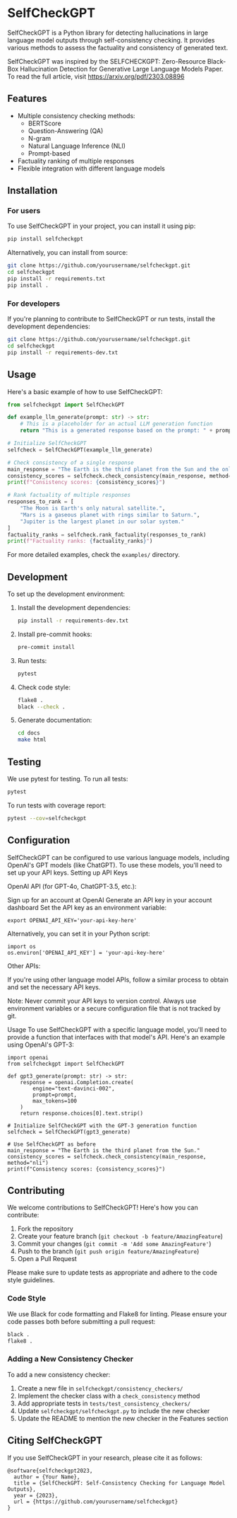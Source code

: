# SelfCheckGPT

SelfCheckGPT is a Python library for detecting hallucinations in large language model outputs through self-consistency checking. It provides various methods to assess the factuality and consistency of generated text.

SelfCheckGPT was inspired by the SELFCHECKGPT: Zero-Resource Black-Box Hallucination Detection for Generative Large Language Models Paper. To read the full article, visit https://arxiv.org/pdf/2303.08896

## Features

- Multiple consistency checking methods:
  - BERTScore
  - Question-Answering (QA)
  - N-gram
  - Natural Language Inference (NLI)
  - Prompt-based
- Factuality ranking of multiple responses
- Flexible integration with different language models

## Installation

### For users

To use SelfCheckGPT in your project, you can install it using pip:

```bash
pip install selfcheckgpt
```

Alternatively, you can install from source:

```bash
git clone https://github.com/yourusername/selfcheckgpt.git
cd selfcheckgpt
pip install -r requirements.txt
pip install .
```

### For developers

If you're planning to contribute to SelfCheckGPT or run tests, install the development dependencies:

```bash
git clone https://github.com/yourusername/selfcheckgpt.git
cd selfcheckgpt
pip install -r requirements-dev.txt
```

## Usage

Here's a basic example of how to use SelfCheckGPT:

```python
from selfcheckgpt import SelfCheckGPT

def example_llm_generate(prompt: str) -> str:
    # This is a placeholder for an actual LLM generation function
    return "This is a generated response based on the prompt: " + prompt

# Initialize SelfCheckGPT
selfcheck = SelfCheckGPT(example_llm_generate)

# Check consistency of a single response
main_response = "The Earth is the third planet from the Sun and the only astronomical object known to harbor life."
consistency_scores = selfcheck.check_consistency(main_response, method="nli")
print(f"Consistency scores: {consistency_scores}")

# Rank factuality of multiple responses
responses_to_rank = [
    "The Moon is Earth's only natural satellite.",
    "Mars is a gaseous planet with rings similar to Saturn.",
    "Jupiter is the largest planet in our solar system."
]
factuality_ranks = selfcheck.rank_factuality(responses_to_rank)
print(f"Factuality ranks: {factuality_ranks}")
```

For more detailed examples, check the `examples/` directory.

## Development

To set up the development environment:

1. Install the development dependencies:
   ```bash
   pip install -r requirements-dev.txt
   ```

2. Install pre-commit hooks:
   ```bash
   pre-commit install
   ```

3. Run tests:
   ```bash
   pytest
   ```

4. Check code style:
   ```bash
   flake8 .
   black --check .
   ```

5. Generate documentation:
   ```bash
   cd docs
   make html
   ```

## Testing

We use pytest for testing. To run all tests:

```bash
pytest
```

To run tests with coverage report:

```bash
pytest --cov=selfcheckgpt
```

## Configuration

SelfCheckGPT can be configured to use various language models, including OpenAI's GPT models (like ChatGPT). To use these models, you'll need to set up your API keys.
Setting up API Keys

OpenAI API (for GPT-4o, ChatGPT-3.5, etc.):

Sign up for an account at OpenAI
Generate an API key in your account dashboard
Set the API key as an environment variable:

```
export OPENAI_API_KEY='your-api-key-here'
```

Alternatively, you can set it in your Python script:

```
import os
os.environ['OPENAI_API_KEY'] = 'your-api-key-here'
```
Other APIs:

If you're using other language model APIs, follow a similar process to obtain and set the necessary API keys.

Note: Never commit your API keys to version control. Always use environment variables or a secure configuration file that is not tracked by git.

Usage
To use SelfCheckGPT with a specific language model, you'll need to provide a function that interfaces with that model's API. Here's an example using OpenAI's GPT-3:

```
import openai
from selfcheckgpt import SelfCheckGPT

def gpt3_generate(prompt: str) -> str:
    response = openai.Completion.create(
        engine="text-davinci-002",
        prompt=prompt,
        max_tokens=100
    )
    return response.choices[0].text.strip()

# Initialize SelfCheckGPT with the GPT-3 generation function
selfcheck = SelfCheckGPT(gpt3_generate)

# Use SelfCheckGPT as before
main_response = "The Earth is the third planet from the Sun."
consistency_scores = selfcheck.check_consistency(main_response, method="nli")
print(f"Consistency scores: {consistency_scores}")
```

## Contributing

We welcome contributions to SelfCheckGPT! Here's how you can contribute:

1. Fork the repository
2. Create your feature branch (`git checkout -b feature/AmazingFeature`)
3. Commit your changes (`git commit -m 'Add some AmazingFeature'`)
4. Push to the branch (`git push origin feature/AmazingFeature`)
5. Open a Pull Request

Please make sure to update tests as appropriate and adhere to the code style guidelines.

### Code Style

We use Black for code formatting and Flake8 for linting. Please ensure your code passes both before submitting a pull request:

```bash
black .
flake8 .
```

### Adding a New Consistency Checker

To add a new consistency checker:

1. Create a new file in `selfcheckgpt/consistency_checkers/`
2. Implement the checker class with a `check_consistency` method
3. Add appropriate tests in `tests/test_consistency_checkers/`
4. Update `selfcheckgpt/selfcheckgpt.py` to include the new checker
5. Update the README to mention the new checker in the Features section

## Citing SelfCheckGPT

If you use SelfCheckGPT in your research, please cite it as follows:

```
@software{selfcheckgpt2023,
  author = {Your Name},
  title = {SelfCheckGPT: Self-Consistency Checking for Language Model Outputs},
  year = {2023},
  url = {https://github.com/yourusername/selfcheckgpt}
}
```
